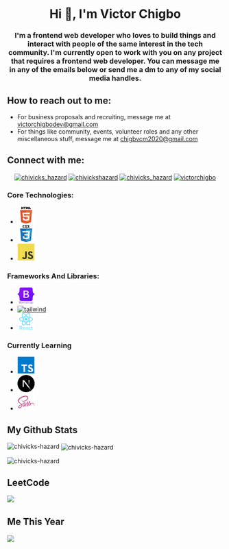 # <div align="center">Hi 👋, I'm Victor Chigbo</div>

### <div align="center">I'm a frontend web developer who loves to build things and interact with people of the same interest in the tech community. I'm currently open to work with you on any project that requires a frontend web developer. You can message me in any of the emails below or send me a dm to any of my social media handles.</div>

## How to reach out to me: 
* For business proposals and recruiting, message me at victorchigbodev@gmail.com
* For things like community, events, volunteer roles and any other miscellaneous stuff, message me at chigbvcm2020@gmail.com

## <div align="left">Connect with me:</div>
<p align="center">
<a href="https://twitter.com/chivicks_hazard" target="blank"><img align="center" src="https://raw.githubusercontent.com/rahuldkjain/github-profile-readme-generator/master/src/images/icons/Social/twitter.svg" alt="chivicks_hazard" height="30" width="40" /></a>
<a href="https://fb.com/chivickshazard" target="blank"><img align="center" src="https://raw.githubusercontent.com/rahuldkjain/github-profile-readme-generator/master/src/images/icons/Social/facebook.svg" alt="chivickshazard" height="30" width="40" /></a>
<a href="https://instagram.com/chivicks_hazard" target="blank"><img align="center" src="https://raw.githubusercontent.com/rahuldkjain/github-profile-readme-generator/master/src/images/icons/Social/instagram.svg" alt="chivicks_hazard" height="30" width="40" /></a>
<a href="https://linkedin.com/in/victorchigbo" target="blank"><img align="center" src="https://raw.githubusercontent.com/rahuldkjain/github-profile-readme-generator/master/src/images/icons/Social/linked-in-alt.svg" alt="victorchigbo" height="30" width="40" /></a>
</p>

### <div align="left">Core Technologies: </div>
* <a href="https://www.w3.org/html/" target="_blank" rel="noreferrer"> <img src="https://raw.githubusercontent.com/devicons/devicon/master/icons/html5/html5-original-wordmark.svg" alt="html5" width="40" height="40"/> </a>
* <a href="https://www.w3schools.com/css/" target="_blank" rel="noreferrer"> <img src="https://raw.githubusercontent.com/devicons/devicon/master/icons/css3/css3-original-wordmark.svg" alt="css3" width="40" height="40"/> </a>
* <a href="https://developer.mozilla.org/en-US/docs/Web/JavaScript" target="_blank" rel="noreferrer"> <img src="https://raw.githubusercontent.com/devicons/devicon/master/icons/javascript/javascript-original.svg" alt="javascript" width="40" height="40"/> </a>

### <div align="left">Frameworks And Libraries:</div>
* <a href="https://getbootstrap.com" target="_blank" rel="noreferrer"> <img src="https://raw.githubusercontent.com/devicons/devicon/master/icons/bootstrap/bootstrap-original-wordmark.svg" alt="bootstrap" width="40" height="40"/> </a> 
* <a href="https://tailwindcss.com/" target="_blank" rel="noreferrer"> <img src="https://www.vectorlogo.zone/logos/tailwindcss/tailwindcss-icon.svg" alt="tailwind" width="40" height="40"/> </a>
* <a href="https://reactjs.org/" target="_blank" rel="noreferrer"> <img src="https://raw.githubusercontent.com/devicons/devicon/master/icons/react/react-original-wordmark.svg" alt="react" width="40" height="40"/> </a>

### <div align="left">Currently Learning</div>
* <a href="https://www.typescriptlang.org/" target="_blank" rel="noreferrer"> <img src="https://raw.githubusercontent.com/devicons/devicon/master/icons/typescript/typescript-original.svg" alt="typescript" width="40" height="40"/> </a>
* <a href="https://www.typescriptlang.org/" target="_blank" rel="noreferrer"> <img src="https://raw.githubusercontent.com/devicons/devicon/master/icons/nextjs/nextjs-original.svg" alt="typescript" width="40" height="40"/> </a>
* <a href="https://sass-lang.com" target="_blank" rel="noreferrer"> <img src="https://raw.githubusercontent.com/devicons/devicon/master/icons/sass/sass-original.svg" alt="sass" width="40" height="40"/> </a>

## <div>My Github Stats</div>

<p><img align="left" src="https://github-readme-stats.vercel.app/api/top-langs?username=chivicks-hazard&show_icons=true&locale=en&layout=pie&langs_count=10&theme=chartreuse-dark#gh-dark-mode-only" alt="chivicks-hazard" /></p>

<p>&nbsp;<img align="center" src="https://github-readme-stats.vercel.app/api?username=chivicks-hazard&show_icons=true&locale=en&theme=chartreuse-dark#gh-dark-mode-only" alt="chivicks-hazard" /></p>

<p><img align="center" src="https://github-readme-streak-stats.herokuapp.com/?user=chivicks-hazard&theme=chartreuse-dark#gh-dark-mode-only" alt="chivicks-hazard" /></p>

## LeetCode
<p><img src="https://leetcard.jacoblin.cool/chivicks_hazard?theme=dark&font=inconsolata&animation=true&border_radius=15" /></p>

## Me This Year
<p><img align="center" src="https://github-readme-stats.vercel.app/api/wakatime?username=chivicks_hazard"/></p>
